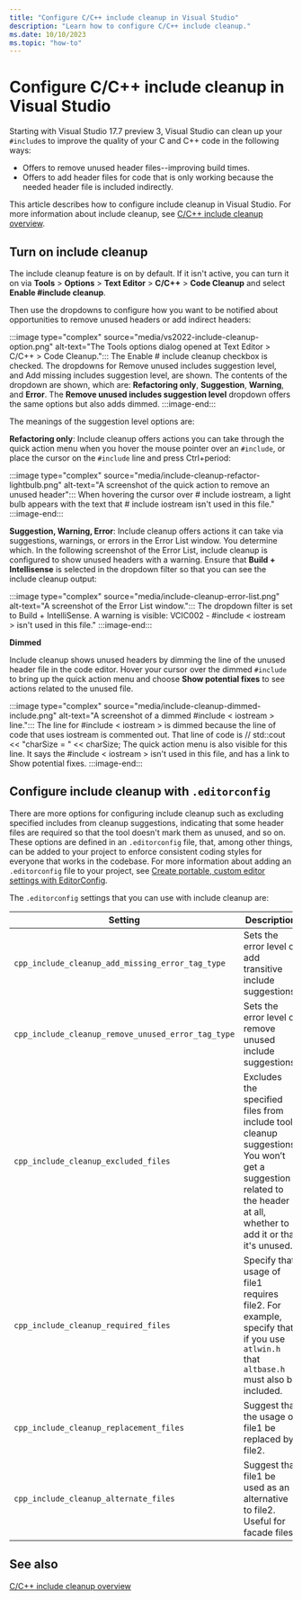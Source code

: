 ```yaml
---
title: "Configure C/C++ include cleanup in Visual Studio"
description: "Learn how to configure C/C++ include cleanup."
ms.date: 10/10/2023
ms.topic: "how-to"
---
```

# Configure C/C++ include cleanup in Visual Studio

Starting with Visual Studio 17.7 preview 3, Visual Studio can clean up your `#include`s to improve the quality of your C and C++ code in the following ways:
- Offers to remove unused header files--improving build times.
- Offers to add header files for code that is only working because the needed header file is included indirectly.

This article describes how to configure include cleanup in Visual Studio. For more information about include cleanup, see [C/C++ include cleanup overview](include-cleanup-overview.md).

## Turn on include cleanup

The include cleanup feature is on by default. If it isn't active, you can turn it on via **Tools** > **Options** > **Text Editor** > **C/C++** > **Code Cleanup** and select **Enable #include cleanup**.

Then use the dropdowns to configure how you want to be notified about opportunities to remove unused headers or add indirect headers:

:::image type="complex" source="media/vs2022-include-cleanup-option.png" alt-text="The Tools options dialog opened at Text Editor > C/C++ > Code Cleanup.":::
The Enable # include cleanup checkbox is checked. The dropdowns for Remove unused includes suggestion level, and Add missing includes suggestion level, are shown. The contents of the dropdown are shown, which are: **Refactoring only**, **Suggestion**, **Warning**, and **Error**. The **Remove unused includes suggestion level** dropdown offers the same options but also adds dimmed.
:::image-end:::

The meanings of the suggestion level options are:

**Refactoring only**: Include cleanup offers actions you can take through the quick action menu when you hover the mouse pointer over an `#include`, or place the cursor on the `#include` line and press Ctrl+period:

:::image type="complex" source="media/include-cleanup-refactor-lightbulb.png" alt-text="A screenshot of the quick action to remove an unused header":::
When hovering the cursor over # include iostream, a light bulb appears with the text that # include iostream isn't used in this file."
:::image-end:::

**Suggestion, Warning, Error**: Include cleanup offers actions it can take via suggestions, warnings, or errors in the Error List window. You determine which. In the following screenshot of the Error List, include cleanup is configured to show unused headers with a warning. Ensure that **Build + Intellisense** is selected in the dropdown filter so that you can see the include cleanup output:

:::image type="complex" source="media/include-cleanup-error-list.png" alt-text="A screenshot of the Error List window.":::
The dropdown filter is set to Build + IntelliSense. A warning is visible: VCIC002 - #include < iostream > isn't used in this file."
:::image-end:::

**Dimmed**

Include cleanup shows unused headers by dimming the line of the unused header file in the code editor. Hover your cursor over the dimmed `#include` to bring up the quick action menu and choose **Show potential fixes** to see actions related to the unused file.

:::image type="complex" source="media/include-cleanup-dimmed-include.png" alt-text="A screenshot of a dimmed #include < iostream > line.":::
The line for #include < iostream > is dimmed because the line of code that uses iostream is commented out. That line of code is // std::cout << "charSize = " << charSize; The quick action menu is also visible for this line. It says the #include < iostream > isn't used in this file, and has a link to Show potential fixes.
:::image-end:::

## Configure include cleanup with `.editorconfig`

There are more options for configuring include cleanup such as excluding specified includes from cleanup suggestions, indicating that some header files are required so that the tool doesn't mark them as unused, and so on. These options are defined in an `.editorconfig` file, that, among other things, can be added to your project to enforce consistent coding styles for everyone that works in the codebase. For more information about adding an `.editorconfig` file to your project, see [Create portable, custom editor settings with EditorConfig](/visualstudio/ide/create-portable-custom-editor-options).

The `.editorconfig` settings that you can use with include cleanup are:

| Setting | Description | Values | Example |
|--|--|--|--|
| `cpp_include_cleanup_add_missing_error_tag_type` | Sets the error level of add transitive include suggestions. | `none`</br>`suggestion`</br>`warning`</br>`error` | `cpp_include_cleanup_add_missing_error_tag_type = suggestion` |
| `cpp_include_cleanup_remove_unused_error_tag_type` | Sets the error level of remove unused include suggestions. | `none`</br>`suggestion`</br>`warning`</br>`error`</br>`dimmed` | `cpp_include_cleanup_remove_unused_error_tag_type = dimmed` |
| `cpp_include_cleanup_excluded_files` | Excludes the specified files from include tool cleanup suggestions. You won’t get a suggestion related to the header at all, whether to add it or that it's unused. | filename | `cpp_include_cleanup_excluded_files = vcruntime.h, vcruntime_string.h` |
| `cpp_include_cleanup_required_files` | Specify that usage of file1 requires file2. For example, specify that if you use `atlwin.h` that `altbase.h` must also be included. | file1:file2 | `cpp_include_cleanup_required_files = atlwin.h:altbase.h, atlcom.h:altbase.h` |
| `cpp_include_cleanup_replacement_files` | Suggest that the usage of file1 be replaced by file2. | file1:file2 | `cpp_include_cleanup_replacement_files = stdio.h:cstdio,stdint.h:cstdint` |
| `cpp_include_cleanup_alternate_files` | Suggest that file1 be used as an alternative to file2. Useful for facade files. | file1:file2 | `cpp_include_cleanup_alternate_files = windows.h:minwindef.h, windows.h:winerror.h` |

## See also

[C/C++ include cleanup overview](include-cleanup-overview.md)